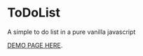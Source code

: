 # ToDoList
A simple to do list in a pure vanilla javascript

[DEMO PAGE HERE](https://tymofii-yuzefovych.github.io/ToDoList/index.html).
